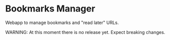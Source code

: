 # Bookmarks Manager
Webapp to manage bookmarks and "read later" URLs.


WARNING: At this moment there is no release yet. Expect breaking changes.